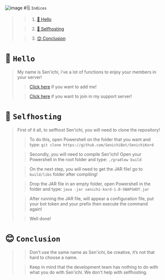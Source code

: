 ![image](https://cdn.discordapp.com/emojis/820733081966608415.png?v=1)
#🗒️ `Indices`
>
>> 1. [👋 Hello](https://github.com/SenichiBot/SenichiKord/tree/readme#-hello)
> 
>> 2. [🚀 Selfhosting](https://github.com/SenichiBot/SenichiKord/tree/readme#-selfhosting)
>
>> 3. [😊 Conclusion](https://github.com/SenichiBot/SenichiKord/tree/readme#-conclusion)
# 👋 `Hello`
> My name is Sen'ichi, i've a lot of functions to enjoy your members in your server!
>> [Click here](https://discord.com/api/oauth2/authorize?client_id=758128536908988436&permissions=37080128&scope=bot) if you want to add me!
>
>> [Click here](https://discord.gg/Akw8UAd) if you want to join in my support server!
# 🚀 `Selfhosting`
> First of it all, to selfhost Sen'ichi, you will need to clone the repository!
>
>> To do this, open Powershell on the folder that you want and type: `git clone https://github.com/SenichiBot/SenichiKord`
>
>> Secondly, you will need to compile Sen'ichi! Open your Powershell in the root folder and type: `./gradlew build`
> 
>> On the next step, you will need to get the JAR file! go to `build/libs` folder after compiling!
> 
>> Drop the JAR file in an empty folder, open Powershell in the folder and type: `java -jar senichi-kord-1.0-SNAPSHOT.jar`
> 
>> After running the JAR file, will appear a configuration file, put your bot token and your prefix then execute the command again!
> 
>> Well done!
# 😊 `Conclusion`
>> Don't use the same name as Sen'ichi, be creative, it’s not that hard to choose a name.
>
>>Keep in mind that the development team has nothing to do with what you do with Sen'ichi. We don't help with selfhosting.